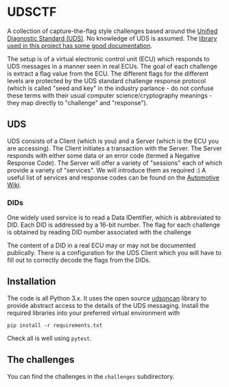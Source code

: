 # UDSCTF

A collection of capture-the-flag style challenges based around the [Unified Diagnostic Standard (UDS)](https://en.wikipedia.org/wiki/Unified_Diagnostic_Services). No knowledge of UDS is assumed. The [library used in this project has some good documentation](https://udsoncan.readthedocs.io/en/latest/udsoncan/intro.html).

The setup is of a virtual electronic control unit (ECU) which responds to UDS messages in a manner seen in real ECUs.  The goal of each challenge is extract a flag value from the ECU. The different flags for the different levels are protected by the UDS standard challenge response protocol (which is called "seed and key" in the industry parlance - do not confuse these terms with their usual computer science/cryptography meanings - they map directly to "challenge" and "response").

## UDS
UDS consists of a Client (which is you) and a Server (which is the ECU you are accessing).  The Client initiates a transaction with the Server. The Server responds with either some data or an error code (termed a Negative Response Code).  The Server will offer a variety of "sessions" each of which provide a variety of "services".  We will introduce them as required :) A useful list of services and response codes can be found on the [Automotive Wiki](https://automotive.wiki/index.php/ISO_14229).

### DIDs

One widely used service is to read a Data IDentifier, which is abbreviated to DID. Each DID is addressed by a 16-bit number.  The flag for each challenge is obtained by reading DID number associated with the challenge

The content of a DID in a real ECU may or may not be documented publically.  There is a configuration for the UDS Client which you will have to fill out to correctly decode the flags from the DIDs.


## Installation

The code is all Python 3.x.  It uses the open source [udsoncan](https://github.com/pylessard/python-udsoncan) library to provide abstract access to the details of the UDS messaging. Install the required libraries into your preferred virtual environment with

```
pip install -r requirements.txt
```

Check all is well using `pytest`.

## The challenges

You can find the challenges in the `challenges` subdirectory.  
